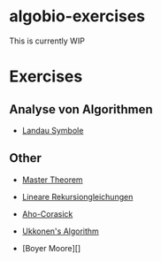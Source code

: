 # algobio-exercises

This is currently WIP



# Exercises

## Analyse von Algorithmen

- [Landau Symbole](https://elizabeth-flx.github.io/algobio-exercises/pages/analysis_algo/landau/page)







## Other

- [Master Theorem](https://elizabeth-flx.github.io/algobio-exercises/master-theorem)
- [Lineare Rekursiongleichungen](https://elizabeth-flx.github.io/algobio-exercises/linear-recurrence)


- [Aho-Corasick](https://elizabeth-flx.github.io/algobio-exercises/aho-corasick/aho-corasick)
- [Ukkonen's Algorithm](https://elizabeth-flx.github.io/algobio-exercises/ukkonen)

- [Boyer Moore][]



